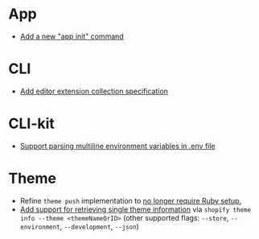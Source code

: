 # App

-  [Add a new "app init" command](https://github.com/Shopify/cli/pull/3492)

# CLI

- [Add editor extension collection specification](https://github.com/Shopify/cli/pull/3551)

# CLI-kit

- [Support parsing multiline environment variables in .env file](https://github.com/Shopify/cli/pull/3494)

# Theme

-   Refine `theme push` implementation to [no longer require Ruby setup.](https://github.com/Shopify/cli/pull/3276)
-   [Add support for retrieving single theme information](https://github.com/Shopify/cli/pull/3567) via `shopify theme info --theme <themeNameOrID>` (other supported flags: `--store`, `--environment`, `--development`, `--json`)



